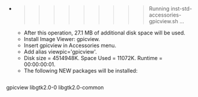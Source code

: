 * >>>>>>>>> Running inst-std-accessories-gpicview.sh ...
  * After this operation, 27.1 MB of additional disk space will be used.
  * Install Image Viewer: gpicview.
  * Insert gpicview in Accessories menu.
  * Add alias viewpic='gpicview'.
  * Disk size = 4514948K. Space Used = 11072K. Runtime = 00:00:00:01.
  * The following NEW packages will be installed:
  ```bash
gpicview libgtk2.0-0 libgtk2.0-common
  ```
